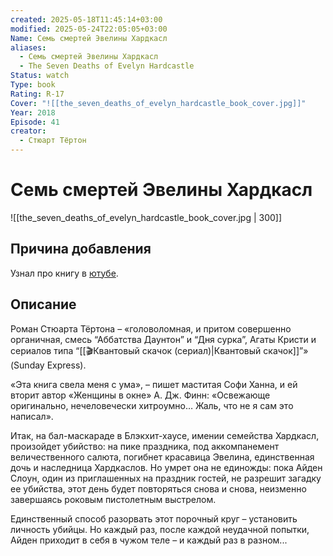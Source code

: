 ```yaml
---
created: 2025-05-18T11:45:14+03:00
modified: 2025-05-24T22:05:05+03:00
Name: Семь смертей Эвелины Хардкасл
aliases:
  - Семь смертей Эвелины Хардкасл
  - The Seven Deaths of Evelyn Hardcastle
Status: watch
Type: book
Rating: R-17
Cover: "![[the_seven_deaths_of_evelyn_hardcastle_book_cover.jpg]]"
Year: 2018
Episode: 41
creator:
  - Стюарт Тёртон
---
```


# Семь смертей Эвелины Хардкасл

![[the_seven_deaths_of_evelyn_hardcastle_book_cover.jpg | 300]]


## Причина добавления

Узнал про книгу в [ютубе](https://www.youtube.com/watch?v=cKWRsc-RRvk).


## Описание

Роман Стюарта Тёртона – «головоломная, и притом совершенно органичная, смесь “Аббатства Даунтон” и “Дня сурка”, Агаты Кристи и сериалов типа “[[🎬Квантовый скачок (сериал)|Квантовый скачок]]”» (Sunday Express).

«Эта книга свела меня с ума», – пишет маститая Софи Ханна, и ей вторит автор «Женщины в окне» А. Дж. Финн: «Освежающе оригинально, нечеловечески хитроумно… Жаль, что не я сам это написал».

Итак, на бал-маскараде в Блэкхит-хаусе, имении семейства Хардкасл, произойдет убийство: на пике праздника, под аккомпанемент величественного салюта, погибнет красавица Эвелина, единственная дочь и наследница Хардкаслов. Но умрет она не единожды: пока Айден Слоун, один из приглашенных на праздник гостей, не разрешит загадку ее убийства, этот день будет повторяться снова и снова, неизменно завершаясь роковым пистолетным выстрелом.

Единственный способ разорвать этот порочный круг – установить личность убийцы. Но каждый раз, после каждой неудачной попытки, Айден приходит в себя в чужом теле – и каждый раз в разном...
